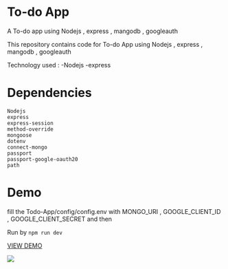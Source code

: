 # To-do App
A To-do app using Nodejs , express , mangodb , googleauth

This repository contains code for To-do App using Nodejs , express , mangodb , googleauth

Technology used : -Nodejs -express 

# Dependencies 

```
Nodejs
express
express-session
method-override
mongoose
dotenv
connect-mongo
passport
passport-google-oauth20
path
```

# Demo
fill the Todo-App/config/config.env with MONGO_URI , GOOGLE_CLIENT_ID , GOOGLE_CLIENT_SECRET and then 

Run by ``` npm run dev  ```

[VIEW DEMO](http://schedulereminder.herokuapp.com/)

![](todo.gif)
